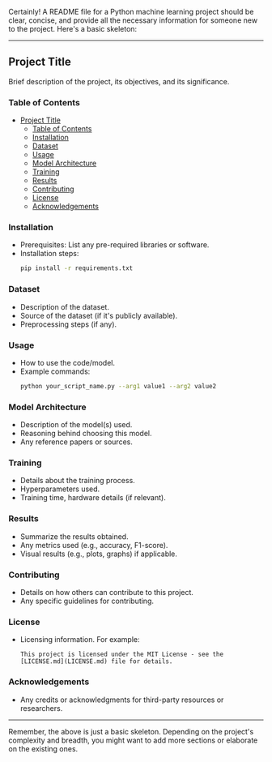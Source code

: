 Certainly! A README file for a Python machine learning project should be clear, concise, and provide all the necessary information for someone new to the project. Here's a basic skeleton:

---

## Project Title

Brief description of the project, its objectives, and its significance.

### Table of Contents
- [Project Title](#project-title)
  - [Table of Contents](#table-of-contents)
  - [Installation](#installation)
  - [Dataset](#dataset)
  - [Usage](#usage)
  - [Model Architecture](#model-architecture)
  - [Training](#training)
  - [Results](#results)
  - [Contributing](#contributing)
  - [License](#license)
  - [Acknowledgements](#acknowledgements)

### Installation

- Prerequisites: List any pre-required libraries or software. 
- Installation steps: 
  ```bash
  pip install -r requirements.txt
  ```

### Dataset

- Description of the dataset.
- Source of the dataset (if it's publicly available).
- Preprocessing steps (if any).

### Usage

- How to use the code/model.
- Example commands:
  ```bash
  python your_script_name.py --arg1 value1 --arg2 value2
  ```

### Model Architecture

- Description of the model(s) used.
- Reasoning behind choosing this model.
- Any reference papers or sources.

### Training

- Details about the training process.
- Hyperparameters used.
- Training time, hardware details (if relevant).

### Results

- Summarize the results obtained.
- Any metrics used (e.g., accuracy, F1-score).
- Visual results (e.g., plots, graphs) if applicable.

### Contributing

- Details on how others can contribute to this project.
- Any specific guidelines for contributing.

### License

- Licensing information. For example:
  ```
  This project is licensed under the MIT License - see the [LICENSE.md](LICENSE.md) file for details.
  ```

### Acknowledgements

- Any credits or acknowledgments for third-party resources or researchers.

---

Remember, the above is just a basic skeleton. Depending on the project's complexity and breadth, you might want to add more sections or elaborate on the existing ones.